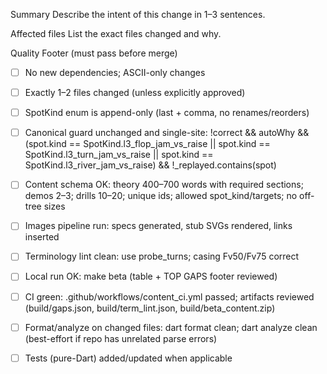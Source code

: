 Summary
Describe the intent of this change in 1–3 sentences.

Affected files
List the exact files changed and why.

Quality Footer (must pass before merge)
- [ ] No new dependencies; ASCII-only changes
- [ ] Exactly 1–2 files changed (unless explicitly approved)
- [ ] SpotKind enum is append-only (last + comma, no renames/reorders)
- [ ] Canonical guard unchanged and single-site: !correct && autoWhy && (spot.kind == SpotKind.l3_flop_jam_vs_raise || spot.kind == SpotKind.l3_turn_jam_vs_raise || spot.kind == SpotKind.l3_river_jam_vs_raise) && !_replayed.contains(spot)
- [ ] Content schema OK: theory 400–700 words with required sections; demos 2–3; drills 10–20; unique ids; allowed spot_kind/targets; no off-tree sizes
- [ ] Images pipeline run: specs generated, stub SVGs rendered, links inserted
- [ ] Terminology lint clean: use probe_turns; casing Fv50/Fv75 correct
- [ ] Local run OK: make beta (table + TOP GAPS footer reviewed)
- [ ] CI green: .github/workflows/content_ci.yml passed; artifacts reviewed (build/gaps.json, build/term_lint.json, build/beta_content.zip)
- [ ] Format/analyze on changed files: dart format clean; dart analyze clean (best-effort if repo has unrelated parse errors)
- [ ] Tests (pure-Dart) added/updated when applicable


